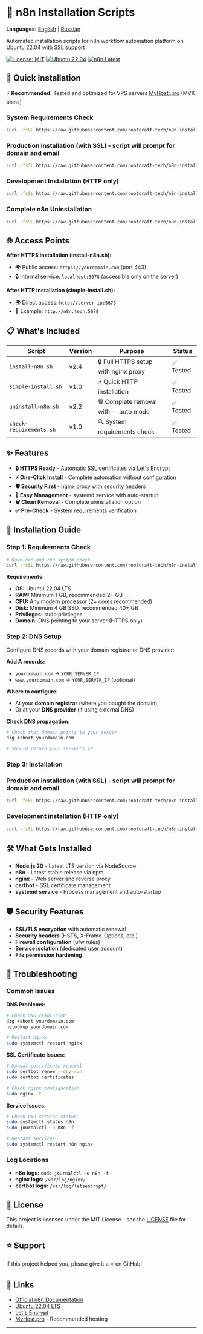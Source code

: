 # 🚀 n8n Installation Scripts

**Languages:** [English](README.md) | [Russian](README.ru.md)

Automated installation scripts for n8n workflow automation platform on Ubuntu 22.04 with SSL support

[![License: MIT](https://img.shields.io/badge/License-MIT-yellow.svg)](https://opensource.org/licenses/MIT)
[![Ubuntu 22.04](https://img.shields.io/badge/Ubuntu-22.04%20LTS-orange.svg)](https://ubuntu.com/)
[![n8n Latest](https://img.shields.io/badge/n8n-Latest-blue.svg)](https://n8n.io/)

## 🚀 Quick Installation

⚡ **Recommended:** Tested and optimized for VPS servers [MyHosti.pro](https://myhosti.pro/services/vds) (MVK plans)

### System Requirements Check
```bash
curl -fsSL https://raw.githubusercontent.com/rootcraft-tech/n8n-installer/main/check-requirements.sh | bash
```

### Production Installation (with SSL) - script will prompt for domain and email
```bash
curl -fsSL https://raw.githubusercontent.com/rootcraft-tech/n8n-installer/main/install-n8n.sh | sudo bash
```

### Development Installation (HTTP only)
```bash
curl -fsSL https://raw.githubusercontent.com/rootcraft-tech/n8n-installer/main/simple-install.sh | sudo bash
```

### Complete n8n Uninstallation

```bash
curl -fsSL https://raw.githubusercontent.com/rootcraft-tech/n8n-installer/main/uninstall-n8n.sh | sudo bash -s -- --auto
```
## 🌐 Access Points

**After HTTPS installation (install-n8n.sh):**
- 🌍 Public access: `https://yourdomain.com` (port 443)
- 🔒 Internal service: `localhost:5678` (accessible only on the server)

**After HTTP installation (simple-install.sh):**  
- 🌍 Direct access: `http://server-ip:5678`
- 📝 Example: `http://n8n.tech:5678`

## 📋 What's Included

| Script | Version | Purpose | Status |
|--------|---------|------------|---------|
| `install-n8n.sh` | v2.4 | 🔒 Full HTTPS setup with nginx proxy | ✅ Tested |
| `simple-install.sh` | v1.0 | ⚡ Quick HTTP installation | ✅ Tested |
| `uninstall-n8n.sh` | v2.2 | 🗑️ Complete removal with --auto mode | ✅ Tested |
| `check-requirements.sh` | v1.0 | 🔍 System requirements check | ✅ Tested |

## ✨ Features

- **🔒 HTTPS Ready** - Automatic SSL certificates via Let's Encrypt
- **⚡ One-Click Install** - Complete automation without configuration
- **🛡️ Security First** - nginx proxy with security headers
- **🔧 Easy Management** - systemd service with auto-startup
- **🗑️ Clean Removal** - Complete uninstallation option
- **✅ Pre-Check** - System requirements verification

## 📖 Installation Guide

### Step 1: Requirements Check
```bash
# Download and run system check
curl -fsSL https://raw.githubusercontent.com/rootcraft-tech/n8n-installer/main/check-requirements.sh | bash
```

**Requirements:**
- **OS:** Ubuntu 22.04 LTS
- **RAM:** Minimum 1 GB, recommended 2+ GB
- **CPU:** Any modern processor (2+ cores recommended)
- **Disk:** Minimum 4 GB SSD, recommended 40+ GB
- **Privileges:** sudo privileges
- **Domain:** DNS pointing to your server (HTTPS only)

### Step 2: DNS Setup
Configure DNS records with your domain registrar or DNS provider:

**Add A records:**
- `yourdomain.com` → `YOUR_SERVER_IP`
- `www.yourdomain.com` → `YOUR_SERVER_IP` (optional)

**Where to configure:**
- At your **domain registrar** (where you bought the domain)
- Or at your **DNS provider** (if using external DNS)

**Check DNS propagation:**
```bash
# Check that domain points to your server
dig +short yourdomain.com

# Should return your server's IP
```
### Step 3: Installation

### Production installation (with SSL) - script will prompt for domain and email
```bash
curl -fsSL https://raw.githubusercontent.com/rootcraft-tech/n8n-installer/main/install-n8n.sh | sudo bash
```

### Development installation (HTTP only)
```bash
curl -fsSL https://raw.githubusercontent.com/rootcraft-tech/n8n-installer/main/simple-install.sh | sudo bash
```

## 🛠️ What Gets Installed

- **Node.js 20** - Latest LTS version via NodeSource
- **n8n** - Latest stable release via npm
- **nginx** - Web server and reverse proxy
- **certbot** - SSL certificate management
- **systemd service** - Process management and auto-startup

## 🛡️ Security Features

- **SSL/TLS encryption** with automatic renewal
- **Security headers** (HSTS, X-Frame-Options, etc.)
- **Firewall configuration** (ufw rules)
- **Service isolation** (dedicated user account)
- **File permission hardening**

## 🚨 Troubleshooting

### Common Issues

**DNS Problems:**
```bash
# Check DNS resolution
dig +short yourdomain.com
nslookup yourdomain.com

# Restart nginx
sudo systemctl restart nginx
```

**SSL Certificate Issues:**
```bash
# Manual certificate renewal
sudo certbot renew --dry-run
sudo certbot certificates

# Check nginx configuration
sudo nginx -t
```

**Service Issues:**
```bash
# Check n8n service status
sudo systemctl status n8n
sudo journalctl -u n8n -f

# Restart services
sudo systemctl restart n8n nginx
```

### Log Locations
- **n8n logs:** `sudo journalctl -u n8n -f`
- **nginx logs:** `/var/log/nginx/`
- **certbot logs:** `/var/log/letsencrypt/`

## 📄 License

This project is licensed under the MIT License - see the [LICENSE](LICENSE) file for details.

## ⭐ Support

If this project helped you, please give it a ⭐ on GitHub!

## 🔗 Links

- [Official n8n Documentation](https://docs.n8n.io/)
- [Ubuntu 22.04 LTS](https://ubuntu.com/download/server)
- [Let's Encrypt](https://letsencrypt.org/)
- [MyHost.pro](https://myhosti.pro/services/auction) - Recommended hosting

---
